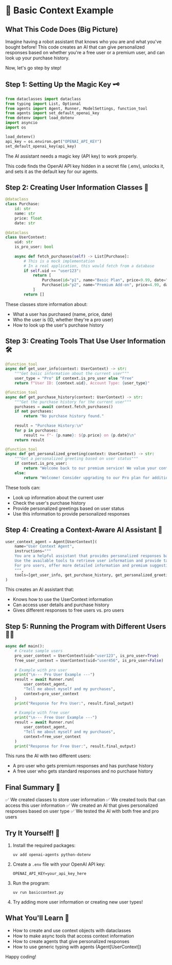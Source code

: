 # 🧠 Basic Context Example

## What This Code Does (Big Picture)
Imagine having a robot assistant that knows who you are and what you've bought before! This code creates an AI that can give personalized responses based on whether you're a free user or a premium user, and can look up your purchase history.

Now, let's go step by step!

## Step 1: Setting Up the Magic Key 🗝️
```python
from dataclasses import dataclass
from typing import List, Optional
from agents import Agent, Runner, ModelSettings, function_tool
from agents import set_default_openai_key
from dotenv import load_dotenv
import asyncio
import os

load_dotenv()
api_key = os.environ.get("OPENAI_API_KEY")
set_default_openai_key(api_key)
```
The AI assistant needs a magic key (API key) to work properly.

This code finds the OpenAI API key hidden in a secret file (.env), unlocks it, and sets it as the default key for our agents.

## Step 2: Creating User Information Classes 👤
```python
@dataclass
class Purchase:
    id: str
    name: str
    price: float
    date: str
    
@dataclass
class UserContext:
    uid: str
    is_pro_user: bool
    
    async def fetch_purchases(self) -> List[Purchase]:
        # This is a mock implementation
        # In a real application, this would fetch from a database
        if self.uid == "user123":
            return [
                Purchase(id="p1", name="Basic Plan", price=9.99, date="2023-01-15"),
                Purchase(id="p2", name="Premium Add-on", price=4.99, date="2023-02-20")
            ]
        return []
```
These classes store information about:
- What a user has purchased (name, price, date)
- Who the user is (ID, whether they're a pro user)
- How to look up the user's purchase history

## Step 3: Creating Tools That Use User Information 🛠️
```python
@function_tool
async def get_user_info(context: UserContext) -> str:
    """Get basic information about the current user"""
    user_type = "Pro" if context.is_pro_user else "Free"
    return f"User ID: {context.uid}, Account Type: {user_type}"

@function_tool
async def get_purchase_history(context: UserContext) -> str:
    """Get the purchase history for the current user"""
    purchases = await context.fetch_purchases()
    if not purchases:
        return "No purchase history found."
    
    result = "Purchase History:\n"
    for p in purchases:
        result += f"- {p.name}: ${p.price} on {p.date}\n"
    return result

@function_tool
async def get_personalized_greeting(context: UserContext) -> str:
    """Get a personalized greeting based on user status"""
    if context.is_pro_user:
        return "Welcome back to our premium service! We value your continued support."
    else:
        return "Welcome! Consider upgrading to our Pro plan for additional features."
```
These tools can:
- Look up information about the current user
- Check the user's purchase history
- Provide personalized greetings based on user status
- Use this information to provide personalized responses

## Step 4: Creating a Context-Aware AI Assistant 🤖
```python
user_context_agent = Agent[UserContext](
    name="User Context Agent",
    instructions="""
    You are a helpful assistant that provides personalized responses based on user context.
    Use the available tools to retrieve user information and provide tailored assistance.
    For pro users, offer more detailed information and premium suggestions.
    """,
    tools=[get_user_info, get_purchase_history, get_personalized_greeting],
)
```
This creates an AI assistant that:
- Knows how to use the UserContext information
- Can access user details and purchase history
- Gives different responses to free users vs. pro users

## Step 5: Running the Program with Different Users 🏃‍♂️
```python
async def main():    
    # Create sample users
    pro_user_context = UserContext(uid="user123", is_pro_user=True)
    free_user_context = UserContext(uid="user456", is_pro_user=False)
    
    # Example with pro user
    print("\n--- Pro User Example ---")
    result = await Runner.run(
        user_context_agent, 
        "Tell me about myself and my purchases", 
        context=pro_user_context
    )
    print("Response for Pro User:", result.final_output)
    
    # Example with free user
    print("\n--- Free User Example ---")
    result = await Runner.run(
        user_context_agent, 
        "Tell me about myself and my purchases", 
        context=free_user_context
    )
    print("Response for Free User:", result.final_output)
```
This runs the AI with two different users:
- A pro user who gets premium responses and has purchase history
- A free user who gets standard responses and no purchase history

## Final Summary 📌
✅ We created classes to store user information
✅ We created tools that can access this user information
✅ We created an AI that gives personalized responses based on user type
✅ We tested the AI with both free and pro users

## Try It Yourself! 🚀
1. Install the required packages:
   ```
   uv add openai-agents python-dotenv
   ```
2. Create a `.env` file with your OpenAI API key:
   ```
   OPENAI_API_KEY=your_api_key_here
   ```
3. Run the program:
   ```
   uv run basiccontext.py
   ```
4. Try adding more user information or creating new user types!

## What You'll Learn 🧠
- How to create and use context objects with dataclasses
- How to make async tools that access context information
- How to create agents that give personalized responses
- How to use generic typing with agents (Agent[UserContext])

Happy coding!